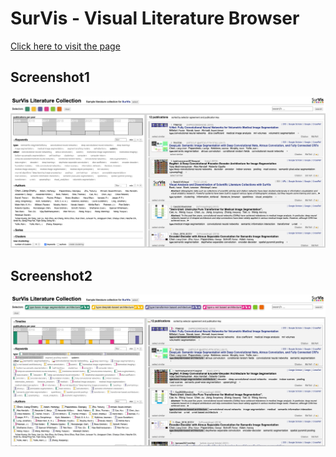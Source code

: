 # SurVis - Visual Literature Browser

[Click here to visit the page](https://kidand.github.io/RM-SurVis/src/index.html)

## Screenshot1

![Screenshot](/doc/rm-survis.png)

## Screenshot2

![Screenshot](/doc/rm-survis-category.png)

